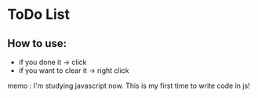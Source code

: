 # ToDo List
## How to use:
* if you done it → click
* if you want to clear it → right click


memo : I'm studying javascript now.
This is my first time to write code in js! 

